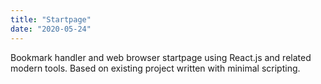```yaml
---
title: "Startpage"
date: "2020-05-24"
---
```


Bookmark handler and web browser startpage using React.js and related modern tools. Based on existing project written with minimal scripting.